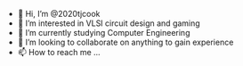 - 👋 Hi, I’m @2020tjcook
- 👀 I’m interested in VLSI circuit design and gaming
- 🌱 I’m currently studying Computer Engineering
- 💞️ I’m looking to collaborate on anything to gain experience
- 📫 How to reach me ...

<!---
2020tjcook/2020tjcook is a ✨ special ✨ repository because its `README.md` (this file) appears on your GitHub profile.
You can click the Preview link to take a look at your changes.
--->
